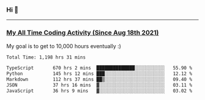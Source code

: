 ### Hi 🙂

---

### <a href="https://wakatime.com/@Eroxl">My All Time Coding Activity (Since Aug 18th 2021)</a>
My goal is to get to 10,000 hours eventually :)
<!--START_SECTION:waka-->

```txt
Total Time: 1,198 hrs 31 mins

TypeScript       670 hrs 2 mins  ██████████████░░░░░░░░░░░   55.90 %
Python           145 hrs 12 mins ███░░░░░░░░░░░░░░░░░░░░░░   12.12 %
Markdown         112 hrs 37 mins ██▒░░░░░░░░░░░░░░░░░░░░░░   09.40 %
JSON             37 hrs 16 mins  ▓░░░░░░░░░░░░░░░░░░░░░░░░   03.11 %
JavaScript       36 hrs 9 mins   ▓░░░░░░░░░░░░░░░░░░░░░░░░   03.02 %
```

<!--END_SECTION:waka-->
